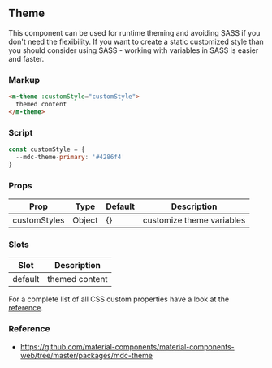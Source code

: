 ## Theme

This component can be used for runtime theming and avoiding SASS if you don't need the flexibility.
If you want to create a static customized style than you should consider using SASS - working with
variables in SASS is easier and faster.

### Markup

```html
<m-theme :customStyle="customStyle">
  themed content
</m-theme>
```
### Script

```javascript
const customStyle = {
  --mdc-theme-primary: '#4286f4'
}
```

### Props

| Prop | Type | Default | Description |
|------|------|---------|-------------|
| customStyles | Object | {} | customize theme variables |

### Slots

| Slot | Description |
|------|-------------|
| default | themed content |

For a complete list of all CSS custom properties have a look at the [reference](https://github.com/material-components/material-components-web/tree/master/packages/mdc-theme#css-custom-properties).

### Reference

- https://github.com/material-components/material-components-web/tree/master/packages/mdc-theme
